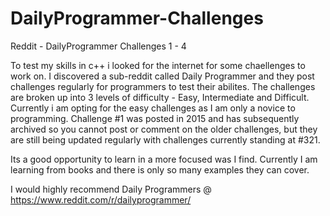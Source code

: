 # DailyProgrammer-Challenges
Reddit - DailyProgrammer Challenges 1 - 4

To test my skills in c++ i looked for the internet for some chaellenges to work on. I discovered a 
sub-reddit called Daily Programmer and they post challenges regularly for programmers to test their
abilites. The challenges are broken up into 3 levels of difficulty - Easy, Intermediate and Difficult.
Currently i am opting for the easy challenges as I am only a novice to programming. Challenge #1 was 
posted in 2015 and has subsequently archived so you cannot post or comment on the older challenges, but
they are still being updated regularly with challenges currently standing at #321.

Its a good opportunity to learn in a more focused was I find. Currently I am learning from books and
there is only so many examples they can cover.

I would highly recommend Daily Programmers @ https://www.reddit.com/r/dailyprogrammer/
